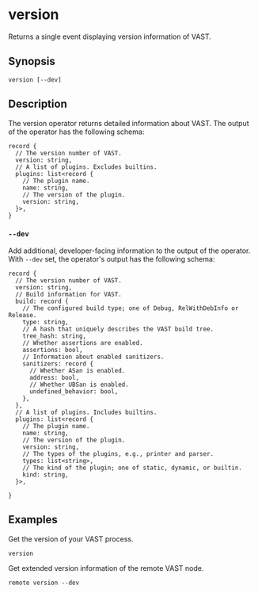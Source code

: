 # version

Returns a single event displaying version information of VAST.

## Synopsis

```
version [--dev]
```

## Description

The version operator returns detailed information about VAST. The output of the
operator has the following schema:

```
record {
  // The version number of VAST.
  version: string,
  // A list of plugins. Excludes builtins.
  plugins: list<record {
    // The plugin name.
    name: string,
    // The version of the plugin.
    version: string,
  }>,
}
```

### `--dev`

Add additional, developer-facing information to the output of the operator. With
`--dev` set, the operator's output has the following schema:

```
record {
  // The version number of VAST.
  version: string,
  // Build information for VAST.
  build: record {
    // The configured build type; one of Debug, RelWithDebInfo or Release.
    type: string,
    // A hash that uniquely describes the VAST build tree.
    tree_hash: string,
    // Whether assertions are enabled.
    assertions: bool,
    // Information about enabled sanitizers.
    sanitizers: record {
      // Whether ASan is enabled.
      address: bool,
      // Whether UBSan is enabled.
      undefined_behavior: bool,
    },
  },
  // A list of plugins. Includes builtins.
  plugins: list<record {
    // The plugin name.
    name: string,
    // The version of the plugin.
    version: string,
    // The types of the plugins, e.g., printer and parser.
    types: list<string>,
    // The kind of the plugin; one of static, dynamic, or builtin.
    kind: string,
  }>,

}
```

## Examples

Get the version of your VAST process.

```
version
```

Get extended version information of the remote VAST node.

```
remote version --dev
```
